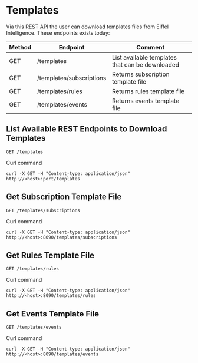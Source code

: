 # Templates

Via this REST API the user can download templates files from Eiffel Intelligence.
These endpoints exists today:

|Method|Endpoint                        |Comment                                        |
|------|--------------------------------|-----------------------------------------------|
|GET   |/templates                      |List available templates that can be downloaded|
|GET   |/templates/subscriptions        |Returns subscription template file             |
|GET   |/templates/rules                |Returns rules template file                    |
|GET   |/templates/events               |Returns events template file                   |


## List Available REST Endpoints to Download Templates

    GET /templates

Curl command

    curl -X GET -H "Content-type: application/json" http://<host>:port/templates

## Get Subscription Template File

    GET /templates/subscriptions

Curl command

    curl -X GET -H "Content-type: application/json" http://<host>:8090/templates/subscriptions

## Get Rules Template File

    GET /templates/rules

Curl command

    curl -X GET -H "Content-type: application/json" http://<host>:8090/templates/rules

## Get Events Template File

    GET /templates/events
    
Curl command

    curl -X GET -H "Content-type: application/json" http://<host>:8090/templates/events
